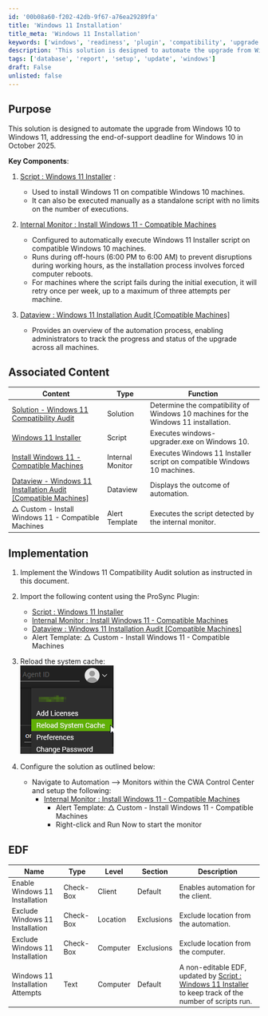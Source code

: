 ```yaml
---
id: '00b08a60-f202-42db-9f67-a76ea29289fa'
title: 'Windows 11 Installation'
title_meta: 'Windows 11 Installation'
keywords: ['windows', 'readiness', 'plugin', 'compatibility', 'upgrade']
description: 'This solution is designed to automate the upgrade from Windows 10 to Windows 11'
tags: ['database', 'report', 'setup', 'update', 'windows']
draft: False
unlisted: false
---
```


## Purpose
This solution is designed to automate the upgrade from Windows 10 to Windows 11, addressing the end-of-support deadline for Windows 10 in October 2025.

**Key Components**:  
1. [Script : Windows 11 Installer](<../cwa/scripts/Windows _11_Installer.md>) :
    - Used to install Windows 11 on compatible Windows 10 machines.
    - It can also be executed manually as a standalone script with no limits on the number of executions.

2. [Internal Monitor : Install Windows 11 - Compatible Machines](<../cwa/monitors/Install Windows 11 - Compatible Machines.md>) 
    - Configured to automatically execute Windows 11 Installer script on compatible Windows 10 machines.
    - Runs during off-hours (6:00 PM to 6:00 AM) to prevent disruptions during working hours, as the installation process involves forced computer reboots.
    - For machines where the script fails during the initial execution, it will retry once per week, up to a maximum of three attempts per machine.

3. [Dataview : Windows 11 Installation Audit [Compatible Machines]](<../cwa/dataviews//Windows 11 Installation Audit [Compatible Machines].md>) 
    - Provides an overview of the automation process, enabling administrators to track the progress and status of the upgrade across all machines.

## Associated Content
| Content                                | Type             | Function                                                                 |
|----------------------------------------|------------------|-------------------------------------------------------------------------|
| [Solution - Windows 11 Compatibility Audit ](<../solutions/Windows 11 Compatibility Audit.md>)         | Solution         | Determine the compatibility of Windows 10 machines for the Windows 11 installation. |
| [Windows 11 Installer](<../cwa/scripts/Windows _11_Installer.md>)                  | Script           | Executes windows-upgrader.exe on Windows 10.                           |
| [Install Windows 11 - Compatible Machines](<../cwa/monitors/Install Windows 11 - Compatible Machines.md>)   | Internal Monitor  | Executes Windows 11 Installer script on compatible Windows 10 machines. |
| [Dataview - Windows 11 Installation Audit [Compatible Machines]](<../cwa/dataviews//Windows 11 Installation Audit [Compatible Machines].md>)  | Dataview        | Displays the outcome of automation.                                    |
| △ Custom - Install Windows 11 - Compatible Machines | Alert Template  | Executes the script detected by the internal monitor.                  |

## Implementation
1. Implement the Windows 11 Compatibility Audit solution as instructed in this document.  

2. Import the following content using the ProSync Plugin:
    - [Script : Windows 11 Installer](<../cwa/scripts/Windows 11 Installer.md>)  
    - [Internal Monitor : Install Windows 11 - Compatible Machines](<../cwa/monitors/Install Windows 11 - Compatible Machines.md>) 
    - [Dataview : Windows 11 Installation Audit [Compatible Machines]](<../cwa/dataviews//Windows 11 Installation Audit [Compatible Machines].md>) 
    - Alert Template: △ Custom - Install Windows 11 - Compatible Machines

3. Reload the system cache:  
![Image](../../static/img/Scheduled-Tasks---Winget-Update-All/image_1.png)

4. Configure the solution as outlined below:
    - Navigate to Automation --> Monitors within the CWA Control Center and setup the following:
        - [Internal Monitor : Install Windows 11 - Compatible Machines](<../cwa/monitors/Install Windows 11 - Compatible Machines.md>) 
            - Alert Template: △ Custom - Install Windows 11 - Compatible Machines
            - Right-click and Run Now to start the monitor

## EDF

| Name                             | Type       | Level    | Section     | Description                                                                 |
|----------------------------------|------------|----------|-------------|-----------------------------------------------------------------------------|
| Enable Windows 11 Installation   | Check-Box  | Client   | Default     | Enables automation for the client.                                         |
| Exclude Windows 11 Installation  | Check-Box  | Location | Exclusions  | Exclude location from the automation.                                      |
| Exclude Windows 11 Installation  | Check-Box  | Computer | Exclusions  | Exclude location from the computer.                                        |
| Windows 11 Installation Attempts | Text       | Computer | Default     | A non-editable EDF, updated by [Script : Windows 11 Installer](<../cwa/scripts/Windows 11 Installer.md>)  to keep track of the number of scripts run. |


